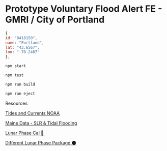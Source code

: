 # Prototype Voluntary Flood Alert FE -  GMRI / City of Portland

```js
{
id: "8418150",
name: "Portland",
lat: "43.6567",
lon: "-70.2467"
},
```

```js
npm start

npm test

npm run build

npm run eject
```

Resources

[Tides and Currents NOAA](http://tidesandcurrents.noaa.gov/stations.html)

[Maine Data - SLR & Tidal Flooding](https://www.maine.gov/dacf/mgs/hazards/slr_ss/index.shtml)

[Lunar Phase Cal 🌝](https://github.com/kencrocken/lunar_phase)

[Different Lunar Phase Package 🌑](https://github.com/ryanseys/lune)

